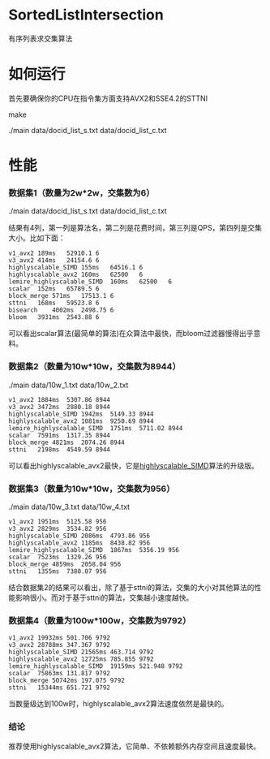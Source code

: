 # SortedListIntersection
有序列表求交集算法

# 如何运行
首先要确保你的CPU在指令集方面支持AVX2和SSE4.2的STTNI

make

./main data/docid_list_s.txt data/docid_list_c.txt

# 性能
### 数据集1（数量为2w*2w，交集数为6）
./main data/docid_list_s.txt data/docid_list_c.txt

结果有4列，第一列是算法名，第二列是花费时间，第三列是QPS，第四列是交集大小。比如下面：
```
v1_avx2	189ms	52910.1	6
v3_avx2	414ms	24154.6	6
highlyscalable_SIMD	155ms	64516.1	6
highlyscalable_avx2	160ms	62500	6
lemire_highlyscalable_SIMD	160ms	62500	6
scalar	152ms	65789.5	6
block_merge	571ms	17513.1	6
sttni	168ms	59523.8	6
bisearch	4002ms	2498.75	6
bloom	3931ms	2543.88	6
```
可以看出scalar算法(最简单的算法)在众算法中最快，而bloom过滤器慢得出乎意料。

### 数据集2（数量为10w*10w，交集数为8944）
./main data/10w_1.txt data/10w_2.txt 
```
v1_avx2	1884ms	5307.86	8944
v3_avx2	3472ms	2880.18	8944
highlyscalable_SIMD	1942ms	5149.33	8944
highlyscalable_avx2	1081ms	9250.69	8944
lemire_highlyscalable_SIMD	1751ms	5711.02	8944
scalar	7591ms	1317.35	8944
block_merge	4821ms	2074.26	8944
sttni	2198ms	4549.59	8944
```
可以看出highlyscalable_avx2最快，它是[highlyscalable_SIMD](http://highlyscalable.wordpress.com/2012/06/05/fast-intersection-sorted-lists-sse/)算法的升级版。

### 数据集3（数量为10w*10w，交集数为956）
./main data/10w_3.txt data/10w_4.txt
```
v1_avx2	1951ms	5125.58	956
v3_avx2	2829ms	3534.82	956
highlyscalable_SIMD	2086ms	4793.86	956
highlyscalable_avx2	1185ms	8438.82	956
lemire_highlyscalable_SIMD	1867ms	5356.19	956
scalar	7523ms	1329.26	956
block_merge	4859ms	2058.04	956
sttni	1355ms	7380.07	956
```
结合数据集2的结果可以看出，除了基于sttni的算法，交集的大小对其他算法的性能影响很小。而对于基于sttni的算法，交集越小速度越快。

### 数据集4（数量为100w*100w，交集数为9792）
```
v1_avx2	19932ms	501.706	9792
v3_avx2	28788ms	347.367	9792
highlyscalable_SIMD	21565ms	463.714	9792
highlyscalable_avx2	12725ms	785.855	9792
lemire_highlyscalable_SIMD	19159ms	521.948	9792
scalar	75863ms	131.817	9792
block_merge	50742ms	197.075	9792
sttni	15344ms	651.721	9792
```
当数量级达到100w时，highlyscalable_avx2算法速度依然是最快的。

### 结论
推荐使用highlyscalable_avx2算法，它简单、不依赖额外内存空间且速度最快。
